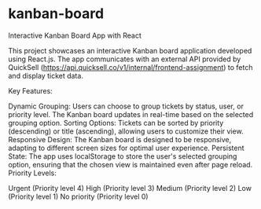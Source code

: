 # kanban-board
Interactive Kanban Board App with React

This project showcases an interactive Kanban board application developed using React.js. The app communicates with an external API provided by QuickSell (https://api.quicksell.co/v1/internal/frontend-assignment) to fetch and display ticket data.

Key Features:

Dynamic Grouping: Users can choose to group tickets by status, user, or priority level. The Kanban board updates in real-time based on the selected grouping option.
Sorting Options: Tickets can be sorted by priority (descending) or title (ascending), allowing users to customize their view.
Responsive Design: The Kanban board is designed to be responsive, adapting to different screen sizes for optimal user experience.
Persistent State: The app uses localStorage to store the user's selected grouping option, ensuring that the chosen view is maintained even after page reload.
Priority Levels:

Urgent (Priority level 4)
High (Priority level 3)
Medium (Priority level 2)
Low (Priority level 1)
No priority (Priority level 0)
